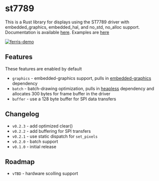 # st7789

This is a Rust library for displays using the ST7789 driver with embedded_graphics, embedded_hal, and no_std, no_alloc support. Documentation is available [here](https://docs.rs/st7789). Examples are [here](https://github.com/almindor/st7789-examples)

[![ferris-demo](http://objdump.katona.me/ferris_fast.png)](http://objdump.katona.me/ferris_fast.mp4)

## Features

These features are enabled by default

* `graphics` - embedded-graphics support, pulls in [embedded-graphics](https://crates.io/crates/embedded-graphics) dependency
* `batch` - batch-drawing optimization, pulls in [heapless](https://crates.io/crates/heapless) dependency and allocates 300 bytes for frame buffer in the driver
* `buffer` - use a 128 byte buffer for SPI data transfers

## Changelog

* `v0.2.3` - add optimized clear()
* `v0.2.2` - add buffering for SPI transfers
* `v0.2.1` - use static dispatch for `set_pixels`
* `v0.2.0` - batch support
* `v0.1.0` - initial release

## Roadmap

* `vTBD`   - hardware scolling support
